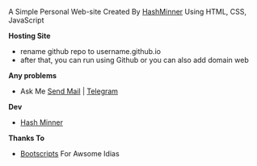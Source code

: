 A Simple Personal Web-site 
Created By [HashMinner](https://github.com/kalanakt) Using HTML, CSS, JavaScript

**Hosting Site**
  - rename github repo to username.github.io
  - after that, you can run using Github or you can also add domain web

**Any problems**
 * Ask Me [ Send Mail](kalanakithmina@hotmail.com) | [ Telegram](https://t.me/kinu6)

**Dev**
  - [Hash Minner](https://github.com/kalanakt)

**Thanks To**
 - [Bootscripts](https://bootstrapmade.com) For Awsome Idias


